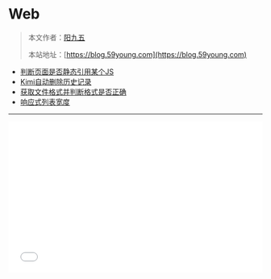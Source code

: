 # Web

> 本文作者：[阳九五](https://github.com/CN-YoungYang)
>
> 本站地址：[https://blog.59young.com](https://blog.59young.com)

- [判断页面是否静态引用某个JS](./HTML5/HTML5_判断页面是否静态引用某个JS.md)
- [Kimi自动删除历史记录](./HTML5/HTML5_Kimi自动删除历史记录.md)
- [获取文件格式并判断格式是否正确](./HTML5/HTML5_获取文件格式并判断格式是否正确.md)
- [响应式列表宽度](./HTML5/HTML5_响应式列表宽度.md)




------------


<iframe width="100%" height="300" src="//jsrun.net/HpzKp/embedded/all/light" allowfullscreen="allowfullscreen" frameborder="0"></iframe>